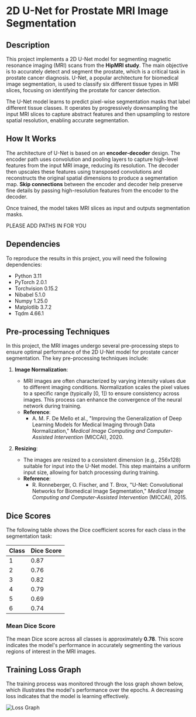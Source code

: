 # 2D U-Net for Prostate MRI Image Segmentation

## Description

This project implements a 2D U-Net model for segmenting magnetic resonance imaging (MRI) scans from the **HipMRI study**. The main objective is to accurately detect and segment the prostate, which is a critical task in prostate cancer diagnosis. U-Net, a popular architecture for biomedical image segmentation, is used to classify six different tissue types in MRI slices, focusing on identifying the prostate for cancer detection.

The U-Net model learns to predict pixel-wise segmentation masks that label different tissue classes. It operates by progressively downsampling the input MRI slices to capture abstract features and then upsampling to restore spatial resolution, enabling accurate segmentation.

## How It Works

The architecture of U-Net is based on an **encoder-decoder** design. The encoder path uses convolution and pooling layers to capture high-level features from the input MRI image, reducing its resolution. The decoder then upscales these features using transposed convolutions and reconstructs the original spatial dimensions to produce a segmentation map. **Skip connections** between the encoder and decoder help preserve fine details by passing high-resolution features from the encoder to the decoder.

Once trained, the model takes MRI slices as input and outputs segmentation masks.

PLEASE ADD PATHS IN FOR YOU

## Dependencies

To reproduce the results in this project, you will need the following dependencies:

- Python 3.11
- PyTorch 2.0.1
- Torchvision 0.15.2
- Nibabel 5.1.0
- Numpy 1.25.0
- Matplotlib 3.7.2
- Tqdm 4.66.1

## Pre-processing Techniques

In this project, the MRI images undergo several pre-processing steps to ensure optimal performance of the 2D U-Net model for prostate cancer segmentation. The key pre-processing techniques include:

1. **Image Normalization**:
   - MRI images are often characterized by varying intensity values due to different imaging conditions. Normalization scales the pixel values to a specific range (typically [0, 1]) to ensure consistency across images. This process can enhance the convergence of the neural network during training.
   - **Reference**: 
     - A. M. F. De Mello et al., "Improving the Generalization of Deep Learning Models for Medical Imaging through Data Normalization," *Medical Image Computing and Computer-Assisted Intervention* (MICCAI), 2020.

2. **Resizing**:
   - The images are resized to a consistent dimension (e.g., 256x128) suitable for input into the U-Net model. This step maintains a uniform input size, allowing for batch processing during training.
   - **Reference**: 
     - R. Ronneberger, O. Fischer, and T. Brox, "U-Net: Convolutional Networks for Biomedical Image Segmentation," *Medical Image Computing and Computer-Assisted Intervention* (MICCAI), 2015.

## Dice Scores

The following table shows the Dice coefficient scores for each class in the segmentation task:

| Class | Dice Score |
|-------|------------|
| 1     | 0.87       |
| 2     | 0.76       |
| 3     | 0.82       |
| 4     | 0.79       |
| 5     | 0.69       |
| 6     | 0.74       |

### Mean Dice Score

The mean Dice score across all classes is approximately **0.78**. This score indicates the model's performance in accurately segmenting the various regions of interest in the MRI images.

## Training Loss Graph

The training process was monitored through the loss graph shown below, which illustrates the model's performance over the epochs. A decreasing loss indicates that the model is learning effectively.

![Loss Graph](PatternAnalysis-2024/recognition/2dUnet-S4698007/graphs/Loss-plot-for-2d-Unet.png)
